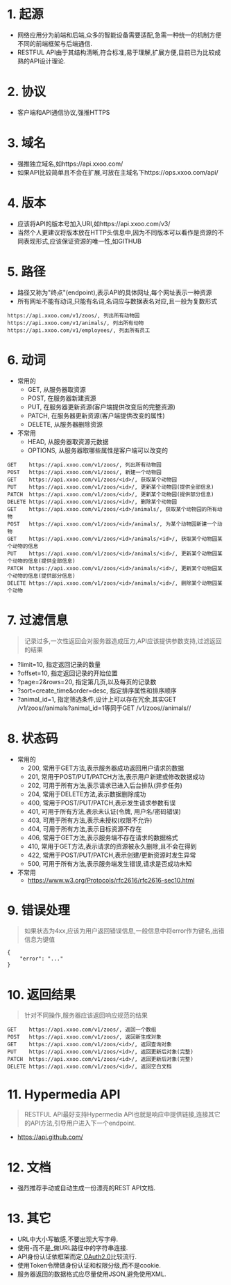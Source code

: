 # 1. 起源
- 网络应用分为前端和后端,众多的智能设备需要适配,急需一种统一的机制方便不同的前端框架与后端通信.
- RESTFUL API由于其结构清晰,符合标准,易于理解,扩展方便,目前已为比较成熟的API设计理论.

# 2. 协议
- 客户端和API通信协议,强推HTTPS

# 3. 域名
- 强推独立域名,如https://api.xxoo.com/
- 如果API比较简单且不会在扩展,可放在主域名下https://ops.xxoo.com/api/

# 4. 版本
- 应该将API的版本号加入URI,如https://api.xxoo.com/v3/
- 当然个人更建议将版本放在HTTP头信息中,因为不同版本可以看作是资源的不同表现形式,应该保证资源的唯一性,如GITHUB

# 5. 路径
- 路径又称为"终点"(endpoint),表示API的具体网址,每个网址表示一种资源
- 所有网址不能有动词,只能有名词,名词应与数据表名对应,且一般为复数形式
```
https://api.xxoo.com/v1/zoos/, 列出所有动物园
https://api.xxoo.com/v1/animals/, 列出所有动物
https://api.xxoo.com/v1/employees/, 列出所有员工
```

# 6. 动词
* 常用的
  - GET, 从服务器取资源
  - POST, 在服务器新建资源
  - PUT, 在服务器更新资源(客户端提供改变后的完整资源)
  - PATCH, 在服务器更新资源(客户端提供改变的属性)
  - DELETE, 从服务器删除资源
* 不常用
  - HEAD, 从服务器取资源元数据
  - OPTIONS, 从服务器取哪些属性是客户端可以改变的
```
GET    https://api.xxoo.com/v1/zoos/, 列出所有动物园
POST   https://api.xxoo.com/v1/zoos/, 新建一个动物园
GET    https://api.xxoo.com/v1/zoos/<id>/, 获取某个动物园
PUT    https://api.xxoo.com/v1/zoos/<id>/, 更新某个动物园(提供全部信息)
PATCH  https://api.xxoo.com/v1/zoos/<id>/, 更新某个动物园(提供部分信息)
DELETE https://api.xxoo.com/v1/zoos/<id>/, 删除某个动物园
GET    https://api.xxoo.com/v1/zoos/<id>/animals/, 获取某个动物园的所有动物
POST   https://api.xxoo.com/v1/zoos/<id>/animals/, 为某个动物园新建一个动物
GET    https://api.xxoo.com/v1/zoos/<id>/animals/<id>/, 获取某个动物园某个动物的信息
PUT    https://api.xxoo.com/v1/zoos/<id>/animals/<id>/, 更新某个动物园某个动物的信息(提供全部信息)
PATCH  https://api.xxoo.com/v1/zoos/<id>/animals/<id>/, 更新某个动物园某个动物的信息(提供部分信息)
DELETE https://api.xxoo.com/v1/zoos/<id>/animals/<id>/, 删除某个动物园某个动物
```

# 7. 过滤信息
> 记录过多,一次性返回会对服务器造成压力,API应该提供参数支持,过滤返回的结果
- ?limit=10, 指定返回记录的数量
- ?offset=10, 指定返回记录的开始位置
- ?page=2&rows=20, 指定第几页,以及每页的记录数
- ?sort=create_time&order=desc, 指定排序属性和排序顺序
- ?animal_id=1, 指定筛选条件,设计上可以存在冗余,其实GET /v1/zoos/<id>/animals?animal_id=1等同于GET /v1/zoos/<id>/animals/<id>/

# 8. 状态码
* 常用的
  - 200, 常用于GET方法,表示服务器成功返回用户请求的数据
  - 201, 常用于POST/PUT/PATCH方法,表示用户新建或修改数据成功
  - 202, 可用于所有方法,表示请求已进入后台排队(异步任务)
  - 204, 常用于DELETE方法,表示数据删除成功
  - 400, 常用于POST/PUT/PATCH,表示发生请求参数有误
  - 401, 可用于所有方法,表示未认证(令牌, 用户名/密码错误)
  - 403, 可用于所有方法,表示未授权(权限不允许)
  - 404, 可用于所有方法,表示目标资源不存在
  - 406, 常用于GET方法,表示服务端不存在请求的数据格式
  - 410, 常用于GET方法,表示请求的资源被永久删除,且不会在得到
  - 422, 常用于POST/PUT/PATCH,表示创建/更新资源时发生异常
  - 500, 可用于所有方法,表示服务端发生错误,请求是否成功未知
* 不常用
  - https://www.w3.org/Protocols/rfc2616/rfc2616-sec10.html

# 9. 错误处理
> 如果状态为4xx,应该为用户返回错误信息,一般信息中将error作为键名,出错信息为键值
```
{
    "error": "..."
}
```

# 10. 返回结果
> 针对不同操作,服务器应该返回响应规范的结果
```
GET    https://api.xxoo.com/v1/zoos/, 返回一个数组
POST   https://api.xxoo.com/v1/zoos/, 返回新生成对象
GET    https://api.xxoo.com/v1/zoos/<id>/, 返回查询对象
PUT    https://api.xxoo.com/v1/zoos/<id>/, 返回更新后对象(完整)
PATCH  https://api.xxoo.com/v1/zoos/<id>/, 返回更新后对象(完整)
DELETE https://api.xxoo.com/v1/zoos/<id>/, 返回空白文档
```

# 11. Hypermedia API
> RESTFUL API最好支持Hypermedia API也就是响应中提供链接,连接其它的API方法,引导用户进入下一个endpoint.
- https://api.github.com/


# 12. 文档
- 强烈推荐手动或自动生成一份漂亮的REST API文档.


# 13. 其它
- URL中大小写敏感,不要出现大写字母.
- 使用-而不是_做URL路径中的字符串连接.
- API身份认证依框架而定,[OAuth2.0](http://www.ruanyifeng.com/blog/2014/05/oauth_2_0.html)比较流行.
- 使用Token令牌做身份认证和权限分级,而不是cookie.
- 服务器返回的数据格式应尽量使用JSON,避免使用XML.
